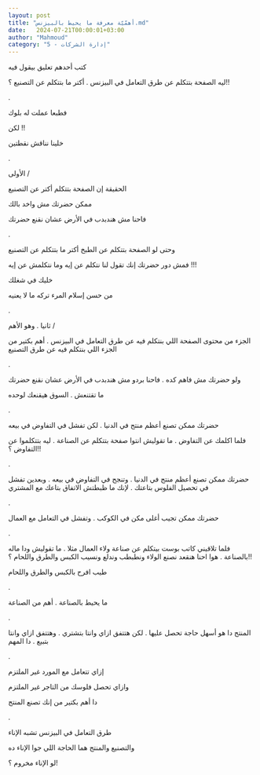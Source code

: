 ```yaml
---
layout: post
title: "أهمّيّة معرفة ما يحيط بالبيزنس.md"
date:   2024-07-21T00:00:01+03:00
author: "Mahmoud"
category: "5 - إدارة الشركات"
---
```

كتب أحدهم تعليق بيقول فيه

ليه الصفحة بتتكلم عن طرق التعامل في البيزنس . أكتر ما
بتتكلم عن التصنيع ؟!!

.

فطبعا عملت له بلوك

لكن !!

خلينا نناقش نقطتين

.

الأولى /

الحقيقة إن الصفحة بتتكلم أكتر عن التصنيع

ممكن حضرتك مش واخد بالك

فاحنا مش هندبدب في الأرض عشان نقنع حضرتك

.

وحتى لو الصفحة بتتكلم عن الطبخ أكتر ما بتتكلم عن
التصنيع

فمش دور حضرتك إنك تقول لنا نتكلم عن إيه وما نتكلمش عن
إيه !!!

خليك في شغلك

من حسن إسلام المرء تركه ما لا يعنيه

.

ثانيا . وهو الأهم /

الجزء من محتوى الصفحة اللي بنتكلم فيه عن طرق التعامل في
البيزنس . أهم بكتير من الجزء اللي بنتكلم فيه عن طرق التصنيع

.

ولو حضرتك مش فاهم كده . فاحنا بردو مش هندبدب في الأرض
عشان نقنع حضرتك

ما تقتنعش . السوق هيقنعك لوحده

.

حضرتك ممكن تصنع أعظم منتج في الدنيا . لكن تفشل في
التفاوض في بيعه

فلما اكلمك عن التفاوض . ما تقوليش انتوا صفحة بتتكلم عن
الصناعة . ليه بتتكلموا عن التفاوض ؟!!

.

حضرتك ممكن تصنع أعظم منتج في الدنيا . وتنجح في التفاوض
في بيعه . وبعدين تفشل في تحصيل الفلوس بتاعتك . لإنك ما ظبطتش الاتفاق
بتاعك مع المشتري

.

حضرتك ممكن تجيب أغلى مكن في الكوكب . وتفشل في التعامل مع
العمال

.

فلما تلاقيني كاتب بوست بيتكلم عن صناعة ولاء العمال مثلا
. ما تقوليش ودا ماله بالصناعة . هوا احنا هنقعد نصنع الولاء ونطبطب وندلع
ونسيب الكبس والطرق واللحام ؟!!

طيب افرح بالكبس والطرق واللحام

.

ما يحيط بالصناعة . أهم من الصناعة

.

المنتج دا هو أسهل حاجة تحصل عليها . لكن هتتفق ازاي وانتا
بتشتري . وهتتفق ازاي وانتا بتبيع . دا المهم

.

إزاي تتعامل مع المورد غير الملتزم

وازاي تحصل فلوسك من التاجر غير الملتزم

دا أهم بكتير من إنك تصنع المنتج

.

طرق التعامل في البيزنس تشبه الإناء

والتصنيع والمنتج هما الحاجة اللي جوا الإناء ده

لو الإناء مخروم ؟!
